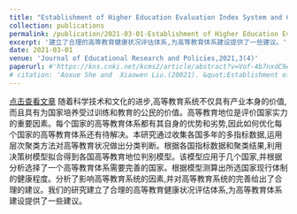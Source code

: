 ```yaml
---
title: "Establishment of Higher Education Evaluation Index System and Comprehensive Analysis of Health Status from Global Perspective."
collection: publications
permalink: /publication/2021-03-01-Establishment of Higher Education Evaluation Index System and Comprehensive Analysis of Health Status from Global Perspective
excerpt: '建立了合理的高等教育健康状况评估体系,为高等教育体系建设提供了一些建议。'
date: 2021-03-01
venue: 'Journal of Educational Research and Policies,2021,3(4)'
paperurl: #'https://kns.cnki.net/kcms2/article/abstract?v=Vof-4b7nxdC9A54x5VKWiCqWnHw3O9A8qPMtRz5qjdn70sxtC1m1gBE4tAZFUlQidjZCQ0oKYYv9QPUYWNXHSzSTWtOAeQgTlBr4fdIarh-ngS7ypdimIXEGX7EmGKcxxajqSBVnZr5zbTmMhEob8ZAoih-h7m4oPEb58cIcYMQ=&uniplatform=NZKPT&language=CHS'
# citation: 'Aoxue She and  Xiaowen Liu.(20021). &quot;Establishment of Higher Education Evaluation Index System and Comprehensive Analysis of Health Status from Global Perspective.&quot; <i>Journal of Educational Research and Policies</i>. 3(4).'
---
```

[点击查看文章](https://kns.cnki.net/kcms2/article/abstract?v=Vof-4b7nxdCKW5385Ylsj6GL3LyiyRKHMJjv1TCE7feHftbN8w9dWk-2XxPQYBnPYV6DWsGecBeNFF2RM0tw-GRenOqTwOHHsvjsz24uon42lG81OymIIZgCda3j4NyvVWn_VDlLuI_7gfeLckY85IqbKr10_iRZXqJ8ro9NTFA=&uniplatform=NZKPT&language=CHS)
随着科学技术和文化的进步,高等教育系统不仅具有产业本身的价值,而且具有为国家培养受过训练和教育的公民的价值。高等教育地位是评价国家实力的重要因素。每个国家的高等教育体系都有其自身的优势和劣势,因此如何优化每个国家的高等教育体系还有待解决。本研究通过收集各国多年的多指标数据,运用层次聚类方法对高等教育状况做出分类判断。根据各国指标数据和聚类结果,利用决策树模型拟合得到各国高等教育地位判别模型。该模型应用于几个国家,并根据分析选择了一个高等教育体系需要完善的国家。根据模型测算出所选国家现行体制的健康程度。分析了影响高等教育系统的因素,并对高等教育系统的完善给出了合理的建议。我们的研究建立了合理的高等教育健康状况评估体系,为高等教育体系建设提供了一些建议。
